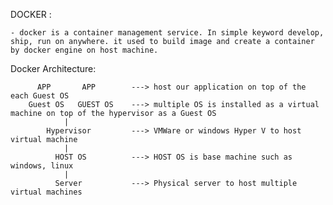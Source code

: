 DOCKER : 

    - docker is a container management service. In simple keyword develop, ship, run on anywhere. it used to build image and create a container by docker engine on host machine.

Docker Architecture:

          APP       APP        ---> host our application on top of the each Guest OS
        Guest OS   GUEST OS    ---> multiple OS is installed as a virtual machine on top of the hypervisor as a Guest OS
                |  
            Hypervisor         ---> VMWare or windows Hyper V to host virtual machine
                |
              HOST OS          ---> HOST OS is base machine such as windows, linux
                | 
              Server           ---> Physical server to host multiple virtual machines


        
